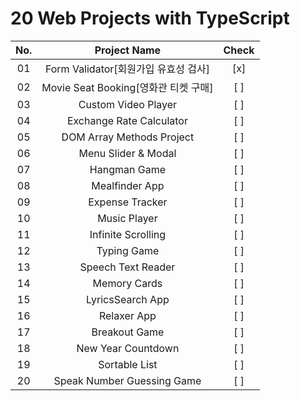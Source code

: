 # 20 Web Projects with TypeScript

|  No.  |             Project Name             | Check |
| :---: | :----------------------------------: | :---: |
|  01   | Form Validator[회원가입 유효성 검사] |  [x]  |
|  02   | Movie Seat Booking[영화관 티켓 구매] |  [ ]  |
|  03   |         Custom Video Player          |  [ ]  |
|  04   |       Exchange Rate Calculator       |  [ ]  |
|  05   |      DOM Array Methods Project       |  [ ]  |
|  06   |         Menu Slider & Modal          |  [ ]  |
|  07   |             Hangman Game             |  [ ]  |
|  08   |            Mealfinder App            |  [ ]  |
|  09   |           Expense Tracker            |  [ ]  |
|  10   |             Music Player             |  [ ]  |
|  11   |          Infinite Scrolling          |  [ ]  |
|  12   |             Typing Game              |  [ ]  |
|  13   |          Speech Text Reader          |  [ ]  |
|  14   |             Memory Cards             |  [ ]  |
|  15   |           LyricsSearch App           |  [ ]  |
|  16   |             Relaxer App              |  [ ]  |
|  17   |            Breakout Game             |  [ ]  |
|  18   |          New Year Countdown          |  [ ]  |
|  19   |            Sortable List             |  [ ]  |
|  20   |      Speak Number Guessing Game      |  [ ]  |